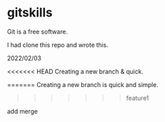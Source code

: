 # gitskills
Git is a free software.

I had clone this repo and wrote this.

2022/02/03

<<<<<<< HEAD
Creating a new branch & quick.


=======
Creating a new branch is quick and simple.
>>>>>>> feature1

add merge
